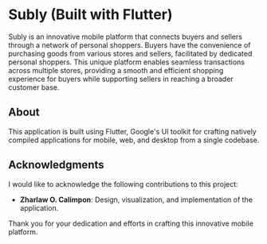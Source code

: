 # Subly (Built with Flutter)

Subly is an innovative mobile platform that connects buyers and sellers through a network of personal shoppers. Buyers have the convenience of purchasing goods from various stores and sellers, facilitated by dedicated personal shoppers. This unique platform enables seamless transactions across multiple stores, providing a smooth and efficient shopping experience for buyers while supporting sellers in reaching a broader customer base.

## About

This application is built using Flutter, Google's UI toolkit for crafting natively compiled applications for mobile, web, and desktop from a single codebase.

## Acknowledgments

I would like to acknowledge the following contributions to this project:

- **Zharlaw O. Calimpon**: Design, visualization, and implementation of the application.

Thank you for your dedication and efforts in crafting this innovative mobile platform.


